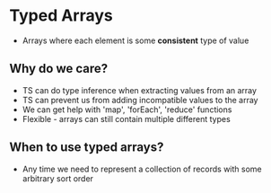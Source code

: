 # Typed Arrays

- Arrays where each element is some <b>consistent</b> type of value

## Why do we care?

- TS can do type inference when extracting values from an array
- TS can prevent us from adding incompatible values to the array
- We can get help with 'map', 'forEach', 'reduce' functions
- Flexible - arrays can still contain multiple different types

## When to use typed arrays?

- Any time we need to represent a collection of records with some arbitrary sort order
